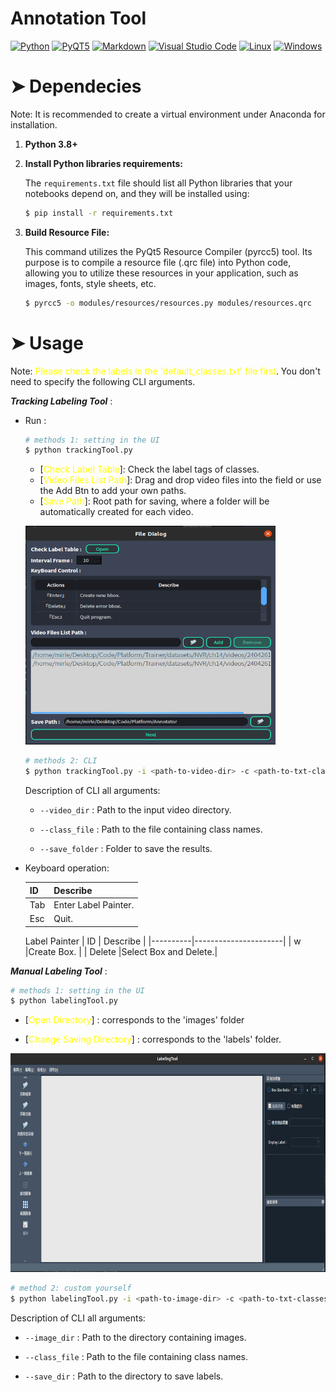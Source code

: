 # Annotation Tool
<p>
    <a href="#"><img alt="Python" src="https://img.shields.io/badge/Python-14354C.svg?logo=python&logoColor=white"></a>
    <a href="#"><img alt="PyQT5" src="https://img.shields.io/badge/PyQT5-49D.svg?logo=Qt&logoColor=white"></a>
    <a href="#"><img alt="Markdown" src="https://img.shields.io/badge/Markdown-000000.svg?logo=markdown&logoColor=white"></a>
    <a href="#"><img alt="Visual Studio Code" src="https://img.shields.io/badge/Visual%20Studio%20Code-ad78f7.svg?logo=visual-studio-code&logoColor=white"></a>
    <a href="#"><img alt="Linux" src="https://img.shields.io/badge/Linux-0078D6?logo=linux&logoColor=white"></a>
    <a href="#"><img alt="Windows" src="https://img.shields.io/badge/Windows-0078D6?logo=windows&logoColor=white"></a>
</p>


<h1 id="Dependecies">➤ Dependecies</h1>

Note: It is recommended to create a virtual environment under Anaconda for installation.


1) **Python 3.8+** 

2) **Install Python libraries requirements:**

    The `requirements.txt` file should list all Python libraries that your notebooks
    depend on, and they will be installed using:
    ```bash
    $ pip install -r requirements.txt
    ```

3) **Build Resource File:**

    This command utilizes the PyQt5 Resource Compiler (pyrcc5) tool. Its purpose is to compile a resource file (.qrc file) into Python code, allowing you to utilize these resources in your application, such as images, fonts, style sheets, etc.
    ```bash
    $ pyrcc5 -o modules/resources/resources.py modules/resources.qrc
    ```

<h1 id="Usage">➤ Usage</h1>

Note: 
<font color="yellow">Please check the labels in the 'default_classes.txt' file first</font>. You don't need to specify the following CLI arguments.

***Tracking Labeling Tool*** :

- Run :
    ```bash
    # methods 1: setting in the UI
    $ python trackingTool.py
    ```
    * [<font color="yellow">Check Label Table</font>]: Check the label tags of classes.
    * [<font color="yellow">Video Files List Path</font>]: Drag and drop video files into the field or use the Add Btn to add your own paths.
    * [<font color="yellow">Save Path</font>]: Root path for saving, where a folder will be automatically created for each video.
    <p>
        <img src="./demo/trackingSelectUI.png" height=350px width=400px>
    </p>

    ```bash
    # methods 2: CLI
    $ python trackingTool.py -i <path-to-video-dir> -c <path-to-txt-classes> -o <path-to-ouput-folder>
    ```

    Description of CLI all arguments:
    - `--video_dir` : Path to the input video directory.

    - `--class_file` : Path to the file containing class names.

    - `--save_folder` : Folder to save the results.

- Keyboard operation:

    | ID       | Describe            |
    |----------|---------------------|
    | Tab      |Enter Label Painter. |
    | Esc      |Quit.                | 

    Label Painter
    | ID       | Describe             |
    |----------|----------------------|
    | w        |Create Box.           |
    | Delete   |Select Box and Delete.|

***Manual Labeling Tool*** :
```bash
# methods 1: setting in the UI
$ python labelingTool.py
```
* [<font color="yellow">Open Directory</font>] : corresponds to the 'images' folder

* [<font color="yellow">Change Saving Directory</font>] : corresponds to the 'labels' folder.
<p>
    <img src="./demo/labelingUI.png" height=350px width=700px>
</p>

```bash
# method 2: custom yourself
$ python labelingTool.py -i <path-to-image-dir> -c <path-to-txt-classes> -o <path-to-label-folder>
```

Description of CLI all arguments:
- `--image_dir` : Path to the directory containing images.

- `--class_file` : Path to the file containing class names.

- `--save_dir` : Path to the directory to save labels.

